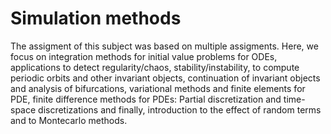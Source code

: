 # Simulation methods
The assigment of this subject was based on multiple assigments. Here, we focus on integration methods for initial value problems for ODEs, applications to detect regularity/chaos, stability/instability, to compute periodic orbits and other invariant objects, 
continuation of invariant objects and analysis of bifurcations, variational methods and finite elements for PDE, finite difference methods
for PDEs: Partial discretization and time-space discretizations and finally, introduction to the effect of random terms and to Montecarlo methods.


 
